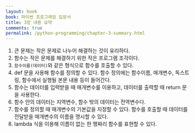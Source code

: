 ```yaml
---
layout: book
book: 파이썬 프로그래밍 입문서
title: 3장 내용 요약
comments: true
permalink: /python-programming/chapter-3-summary.html
---
```


1. 큰 문제는 작은 문제로 나누어 해결하는 것이 유리하다.
2. 함수는 작은 문제를 해결하기 위한 작은 프로그램 조각이다.
3. ``함수이름(데이터)``와 같은 형식으로 함수를 호출할 수 있다.
4. def 문을 사용해 함수를 정의할 수 있다. 함수 정의에는 함수이름, 매개변수, 독스트링, 함수에서 실행될 본문 내용 등이 들어간다.
5. 함수는 데이터를 입력받을 때 매개변수를 이용하고, 데이터를 출력할 때 return 문을 사용한다.
6. 함수 안의 데이터는 지역변수, 함수 밖의 데이터는 전역변수다.
7. 함수를 정의할 때 매개변수의 기본값을 지정할 수 있다. 함수를 호출할 때 데이터를 전달받을 매개변수의 이름을 명시할 수 있다.
8. lambda 식을 이용해 이름이 없는 한 행짜리 함수를 표현할 수 있다.

